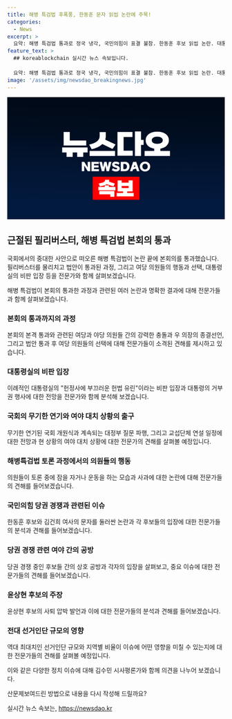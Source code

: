 ```yaml
---
title: 해병 특검법 후폭풍, 한동훈 문자 읽씹 논란에 주목!
categories:
  - News
excerpt: >
  요약: 해병 특검법 통과로 정국 냉각, 국민의힘이 표결 불참. 한동훈 후보 읽씹 논란. 대통령실 비판, 국회 파행. 여당 의원 찬반표 눈길. 특검법 관련 전망 불툽. 무제한 토론 중 의원 논란. 국민의힘 당권 경쟁, 김건희 여사 문자 논란. 윤상현 후보 사퇴 압박. 여당 전대 선거인단 최대.
feature_text: >
  ## koreablockchain 실시간 뉴스 속보입니다.

  요약: 해병 특검법 통과로 정국 냉각, 국민의힘이 표결 불참. 한동훈 후보 읽씹 논란. 대통령실 비판, 국회 파행. 여당 의원 찬반표 눈길. 특검법 관련 전망 불툽. 무제한 토론 중 의원 논란. 국민의힘 당권 경쟁, 김건희 여사 문자 논란. 윤상현 후보 사퇴 압박. 여당 전대 선거인단 최대.
image: '/assets/img/newsdao_breakingnews.jpg'
---
```


<p><img src="/assets/img/newsdao_breakingnews.jpg" alt="koreablockchain 속보" /></p>

<h2 data-ke-size="size26">근절된 필리버스터, 해병 특검법 본회의 통과</h2>

<p>국회에서의 중대한 사안으로 떠오른 해병 특검법이 논란 끝에 본회의를 통과했습니다. 필리버스터를 물리치고 법안이 통과된 과정, 그리고 여당 의원들의 행동과 선택, 대통령실의 비판 입장 등을 전문가와 함께 살펴보겠습니다.</p>

<p data-ke-size="size16">해병 특검법이 본회의 통과한 과정과 관련된 여러 논란과 명확한 결과에 대해 전문가들과 함께 살펴보겠습니다.</p>

<h3><b>본회의 통과까지의 과정</b></h3>

<p>본회의 본격 통과와 관련된 여당과 야당 의원들 간의 강력한 충돌과 우 의장의 종결선언, 그리고 법안 통과 후 여당 의원들의 선택에 대해 전문가들이 소격된 견해를 제시하고 있습니다.</p>

<h3><b>대통령실의 비판 입장</b></h3>

<p>이례적인 대통령실의 "헌정사에 부끄러운 헌법 유린"이라는 비판 입장과 대통령의 거부권 행사에 대한 전망을 전문가와 함께 분석해 보겠습니다.</p>

<h3><b>국회의 무기한 연기와 여야 대치 상황의 출구</b></h3>

<p>무기한 연기된 국회 개원식과 계속되는 대정부 질문 파행, 그리고 교섭단체 연설 일정에 대한 전망과 현 상황의 여야 대치 상황에 대한 전문가의 견해를 살펴볼 예정입니다. </p>

<h3><b>해병특검법 토론 과정에서의 의원들의 행동</b></h3>

<p>의원들이 토론 중에 잠을 자거나 운동을 하는 모습과 사과에 대한 논란에 대해 전문가들의 견해를 들어보겠습니다.</p>

<h3><b>국민의힘 당권 경쟁과 관련된 이슈</b></h3>

<p>한동훈 후보와 김건희 여사의 문자를 둘러싼 논란과 각 후보들의 입장에 대한 전문가들의 분석과 견해를 들어보겠습니다.</p>

<h3><b>당권 경쟁 관련 여야 간의 공방</b></h3>

<p>당권 경쟁 중인 후보들 간의 상호 공방과 각자의 입장을 살펴보고, 중요 이슈에 대한 전문가들의 견해를 들어보겠습니다. </p>

<h3><b>윤상현 후보의 주장</b></h3>

<p>윤상현 후보의 사퇴 압박 발언과 이에 대한 전문가들의 분석과 견해를 들어보겠습니다.</p>

<h3><b>전대 선거인단 규모의 영향</b></h3>

<p>역대 최대치인 선거인단 규모와 지역별 비율이 이슈에 어떤 영향을 미칠 수 있는지에 대한 전문가들의 견해를 살펴볼 예정입니다.</p>

<p>이와 같은 다양한 정치 이슈에 대해 김수민 시사평론가와 함께 의견을 나누어 보겠습니다. </p>

<p>산문제보여드린 방법으로 내용을 다시 작성해 드릴까요?</p>
실시간 뉴스 속보는, <a href="https://newsdao.kr" rel="dofollow">https://newsdao.kr</a>


